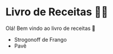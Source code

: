# Livro de Receitas :man_cook:

Olá! Bem vindo ao livro de receitas :wave:

* Strogonoff de Frango
* Pavê
